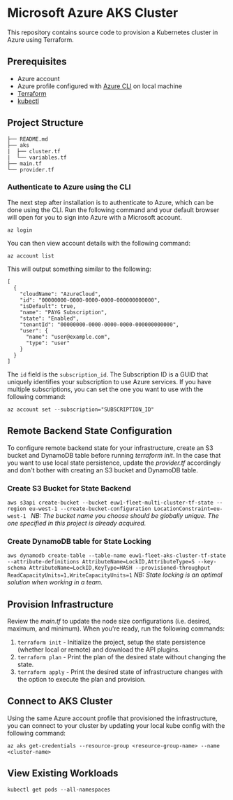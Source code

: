 # Microsoft Azure AKS Cluster
This repository contains source code to provision a Kubernetes cluster in Azure using Terraform. 

## Prerequisites
* Azure account
* Azure profile configured with [Azure CLI](https://docs.microsoft.com/en-us/cli/azure/install-azure-cli) on local machine
* [Terraform](https://www.terraform.io/)
* [kubectl](https://kubernetes.io/docs/tasks/tools/)

## Project Structure
```
├── README.md
├── aks
|  ├── cluster.tf
|  └── variables.tf
├── main.tf
└── provider.tf
```

### Authenticate to Azure using the CLI
The next step after installation is to authenticate to Azure, which can be done using the CLI. Run the following command and your default browser will open for you to sign into Azure with a Microsoft account.
```
az login
```
You can then view account details with the following command:
```
az account list
```
This will output something similar to the following:
```
[
  {
    "cloudName": "AzureCloud",
    "id": "00000000-0000-0000-0000-000000000000",
    "isDefault": true,
    "name": "PAYG Subscription",
    "state": "Enabled",
    "tenantId": "00000000-0000-0000-0000-000000000000",
    "user": {
      "name": "user@example.com",
      "type": "user"
    }
  }
]
```
The `id` field is the `subscription_id`. The Subscription ID is a GUID that uniquely identifies your subscription to use Azure services. If you have multiple subscriptions, you can set the one you want to use with the following command:
```
az account set --subscription="SUBSCRIPTION_ID"
```

## Remote Backend State Configuration
To configure remote backend state for your infrastructure, create an S3 bucket and DynamoDB table before running *terraform init*. In the case that you want to use local state persistence, update the *provider.tf* accordingly and don't bother with creating an S3 bucket and DynamoDB table.

### Create S3 Bucket for State Backend
```aws s3api create-bucket --bucket euw1-fleet-multi-cluster-tf-state --region eu-west-1 --create-bucket-configuration LocationConstraint=eu-west-1 ```
*NB: The bucket name you choose should be globally unique. The one specified in this project is already acquired.*

### Create DynamoDB table for State Locking
```aws dynamodb create-table --table-name euw1-fleet-aks-cluster-tf-state --attribute-definitions AttributeName=LockID,AttributeType=S --key-schema AttributeName=LockID,KeyType=HASH --provisioned-throughput ReadCapacityUnits=1,WriteCapacityUnits=1```
*NB: State locking is an optimal solution when working in a team.*

## Provision Infrastructure
Review the *main.tf* to update the node size configurations (i.e. desired, maximum, and minimum). When you're ready, run the following commands:
1. `terraform init` - Initialize the project, setup the state persistence (whether local or remote) and download the API plugins.
2. `terraform plan` - Print the plan of the desired state without changing the state.
3. `terraform apply` - Print the desired state of infrastructure changes with the option to execute the plan and provision. 

## Connect to AKS Cluster
Using the same Azure account profile that provisioned the infrastructure, you can connect to your cluster by updating your local kube config with the following command:
```
az aks get-credentials --resource-group <resource-group-name> --name <cluster-name>
```

## View Existing Workloads
`kubectl get pods --all-namespaces`
